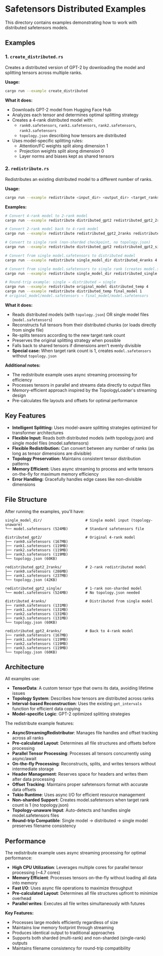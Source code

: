 # Safetensors Distributed Examples

This directory contains examples demonstrating how to work with distributed safetensors models.

## Examples

### 1. `create_distributed.rs`

Creates a distributed version of GPT-2 by downloading the model and splitting tensors across multiple ranks.

**Usage:**
```bash
cargo run --example create_distributed
```

**What it does:**
- Downloads GPT-2 model from Hugging Face Hub
- Analyzes each tensor and determines optimal splitting strategy
- Creates a 4-rank distributed model with:
  - `rank0.safetensors`, `rank1.safetensors`, `rank2.safetensors`, `rank3.safetensors`
  - `topology.json` describing how tensors are distributed
- Uses model-specific splitting rules:
  - Attention/FC weights split along dimension 1
  - Projection weights split along dimension 0  
  - Layer norms and biases kept as shared tensors

### 2. `redistribute.rs`

Redistributes an existing distributed model to a different number of ranks.

**Usage:**
```bash
cargo run --example redistribute <input_dir> <output_dir> <target_ranks>
```

**Examples:**
```bash
# Convert 4-rank model to 2-rank model
cargo run --example redistribute distributed_gpt2 redistributed_gpt2_2ranks 2

# Convert 2-rank model back to 4-rank model  
cargo run --example redistribute redistributed_gpt2_2ranks redistributed_gpt2_4ranks 4

# Convert to single rank (non-sharded checkpoint, no topology.json)
cargo run --example redistribute distributed_gpt2 redistributed_gpt2_single 1

# Convert from single model.safetensors to distributed model
cargo run --example redistribute single_model_dir distributed_4ranks 4

# Convert from single model.safetensors to single rank (creates model.safetensors)
cargo run --example redistribute single_model_dir redistributed_single 1

# Round-trip example: single → distributed → single
cargo run --example redistribute original_model distributed_temp 4
cargo run --example redistribute distributed_temp final_model 1
# original_model/model.safetensors → final_model/model.safetensors
```

**What it does:**
- Reads distributed models (with `topology.json`) OR single model files (`model.safetensors`)
- Reconstructs full tensors from their distributed chunks (or loads directly from single file)
- Re-splits tensors according to the new target rank count
- Preserves the original splitting strategy when possible
- Falls back to shared tensors if dimensions aren't evenly divisible
- **Special case:** When target rank count is 1, creates `model.safetensors` without `topology.json`

**Additional notes:**
- The redistribute example uses async streaming processing for efficiency
- Processes tensors in parallel and streams data directly to output files
- Memory-efficient approach inspired by the TopologyLoader's streaming design
- Pre-calculates file layouts and offsets for optimal performance

## Key Features

- **Intelligent Splitting:** Uses model-aware splitting strategies optimized for transformer architectures
- **Flexible Input:** Reads both distributed models (with topology.json) and single model files (model.safetensors)
- **Flexible Redistribution:** Can convert between any number of ranks (as long as tensor dimensions are divisible)
- **Topology Preservation:** Maintains consistent tensor distribution patterns
- **Memory Efficient:** Uses async streaming to process and write tensors on-the-fly for maximum memory efficiency
- **Error Handling:** Gracefully handles edge cases like non-divisible dimensions

## File Structure

After running the examples, you'll have:

```
single_model_dir/                    # Single model input (topology-unaware)
└── model.safetensors (524MB)        # Standard safetensors file

distributed_gpt2/                    # Original 4-rank model
├── rank0.safetensors (167MB)
├── rank1.safetensors (119MB) 
├── rank2.safetensors (119MB)
├── rank3.safetensors (119MB)
└── topology.json (60KB)

redistributed_gpt2_2ranks/           # 2-rank redistributed model
├── rank0.safetensors (286MB)
├── rank1.safetensors (237MB)
└── topology.json (42KB)

redistributed_gpt2_single/           # 1-rank non-sharded model
└── model.safetensors (524MB)        # No topology.json needed

distributed_4ranks/                  # Distributed from single model
├── rank0.safetensors (131MB)
├── rank1.safetensors (131MB)
├── rank2.safetensors (131MB)
├── rank3.safetensors (131MB)
└── topology.json (60KB)

redistributed_gpt2_4ranks/           # Back to 4-rank model
├── rank0.safetensors (167MB)
├── rank1.safetensors (119MB)
├── rank2.safetensors (119MB) 
├── rank3.safetensors (119MB)
└── topology.json (60KB)
```

## Architecture

All examples use:
- **TensorData**: A custom tensor type that owns its data, avoiding lifetime issues
- **Topology System**: Describes how tensors are distributed across ranks
- **Interval-based Reconstruction**: Uses the existing `get_intervals` function for efficient data copying
- **Model-specific Logic**: GPT-2 optimized splitting strategies 

The redistribute example features:
- **AsyncStreamingRedistributor**: Manages file handles and offset tracking across all ranks
- **Pre-calculated Layout**: Determines all file structures and offsets before processing
- **Parallel Tensor Processing**: Processes all tensors concurrently using async/await
- **On-the-fly Processing**: Reconstructs, splits, and writes tensors without intermediate storage
- **Header Management**: Reserves space for headers and writes them after data processing
- **Offset Tracking**: Maintains proper safetensors format with accurate data offsets
- **Tokio Runtime**: Uses async I/O for efficient resource management
- **Non-sharded Support**: Creates model.safetensors when target rank count is 1 (no topology.json)
- **Topology-unaware Input**: Auto-detects and handles single model.safetensors files
- **Round-trip Compatible**: Single model → distributed → single model preserves filename consistency

## Performance

The redistribute example uses async streaming processing for optimal performance:

- **High CPU Utilization**: Leverages multiple cores for parallel tensor processing (~4.7 cores)
- **Memory Efficient**: Processes tensors on-the-fly without loading all data into memory
- **Fast I/O**: Uses async file operations to maximize throughput
- **Pre-calculated Layout**: Determines all file structures upfront to minimize overhead
- **Parallel writes**: Executes all file writes simultaneously with futures

**Key Features:**
- Processes large models efficiently regardless of size
- Maintains low memory footprint through streaming
- Produces identical output to traditional approaches
- Supports both sharded (multi-rank) and non-sharded (single-rank) outputs
- Maintains filename consistency for round-trip compatibility 